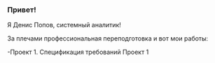 ### Привет!

Я Денис Попов, системный аналитик!

За плечами профессиональная переподготовка и вот мои работы:

-Проект 1. Спецификация требований Проект 1
